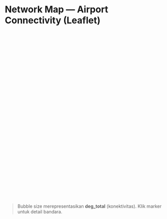 # Network Map — Airport Connectivity (Leaflet)

<div id="map" style="height:520px; border-radius:8px; overflow:hidden;"></div>

<link rel="stylesheet" href="https://unpkg.com/leaflet@1.9.4/dist/leaflet.css"/>
<script src="https://unpkg.com/leaflet@1.9.4/dist/leaflet.js"></script>

<script>
function siteRoot(){
  const parts = location.pathname.split('/').filter(Boolean);
  return parts.length ? '/' + parts[0] + '/' : '/';
}
const map = L.map('map').setView([25.25, 55.3], 3);
L.tileLayer('https://{s}.tile.openstreetmap.org/{z}/{x}/{y}.png', {
  maxZoom: 8, attribution: '&copy; OpenStreetMap'
}).addTo(map);

fetch(siteRoot() + 'assets/airports.geojson')
  .then(r => r.json())
  .then(geo => {
    const layer = L.geoJSON(geo, {
      pointToLayer: (feat, latlng) => {
        const deg = (+feat.properties.deg_total) || 0;
        const r = Math.max(3, Math.sqrt(deg));
        return L.circleMarker(latlng, {
          radius: r, weight: 1, color: '#1565c0', fillColor: '#42a5f5', fillOpacity: 0.6
        });
      },
      onEachFeature: (feat, l) => {
        const p = feat.properties || {};
        l.bindPopup(`<b>${p.iata || ''} — ${p.name || ''}</b><br/>
          ${p.city || ''}, ${p.country || ''}<br/>
          deg_total: <b>${p.deg_total || 0}</b>`);
      }
    }).addTo(map);
    map.fitBounds(layer.getBounds(), {padding:[20,20]});
  })
  .catch(err => { console.error(err); document.getElementById('map').innerHTML = "<em>Data not available.</em>"; });
</script>

> Bubble size merepresentasikan **deg_total** (konektivitas). Klik marker untuk detail bandara.
